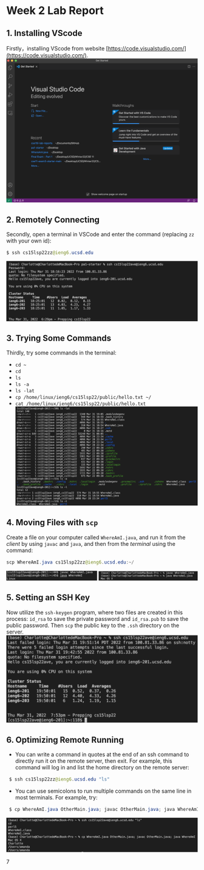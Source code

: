 # Week 2 Lab Report

## 1. Installing VScode
Firstly，installing VScode from website [https://code.visualstudio.com/](https://code.visualstudio.com/). 
![Image](ScreenShot2.png)

## 2. Remotely Connecting
Secondly, open a terminal in VSCode and enter the command (replacing `zz` with your own id): 
``` java
$ ssh cs15lsp22zz@ieng6.ucsd.edu
```
![Image](ScreenShot3.png)

## 3. Trying Some Commands
Thirdly, try some commands in the terminal: 
* `cd ~`
* `cd`
* `ls`
* `ls -a`
* `ls -lat`
* `cp /home/linux/ieng6/cs15lsp22/public/hello.txt ~/`
* `cat /home/linux/ieng6/cs15lsp22/public/hello.txt`
![Image](ScreenShot4.png)

## 4. Moving Files with `scp`
Create a file on your computer called `WhereAmI.java`, and run it from the _client_ by using `javac` and `java`, and then from the _terminal_ using the command:
```java
scp WhereAmI.java cs15lsp22zz@ieng6.ucsd.edu:~/
```
![Image](ScreenShot5.png)

## 5. Setting an SSH Key
Now utilize the `ssh-keygen` program, where two files are created in this process: `id_rsa` to save the private password and `id_rsa.pub` to save the public password. Then `scp` the public key to the `.ssh` directory on the server.
![Image](ScreenShot6.png)

## 6. Optimizing Remote Running
* You can write a command in quotes at the end of an ssh command to directly run it on the remote server, then exit. For example, this command will log in and list the home directory on the remote server:
```java
 $ ssh cs15lsp22zz@ieng6.ucsd.edu "ls"
```
* You can use semicolons to run multiple commands on the same line in most terminals. For example, try:
```java
 $ cp WhereAmI.java OtherMain.java; javac OtherMain.java; java WhereAmI
```
![Image](ScreenShot7.png)

7